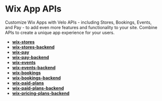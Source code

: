 # Wix App APIs

Customize Wix Apps with Velo APIs - including Stores, Bookings, Events, and Pay - to add even more features and functionality to your site. Combine APIs to create a unique app experience for your users. 

*   **[wix-stores](https://www.wix.com/velo/reference/wix-stores.html)**
*   **[wix-stores-backend](https://www.wix.com/velo/reference/wix-stores-backend.html)**
*   **[wix-pay](https://www.wix.com/velo/reference/wix-pay.html)**
*   **[wix-pay-backend](https://www.wix.com/velo/reference/wix-pay-backend.html)**
*   **[wix-events](https://www.wix.com/velo/reference/wix-events)**
*   **[wix-events-backend](https://www.wix.com/velo/reference/wix-events-backend)**
*   **[wix-bookings](https://www.wix.com/velo/reference/wix-bookings)**
*   **[wix-bookings-backend](https://www.wix.com/velo/reference/wix-bookings-backend)**
*   **[wix-paid-plans](https://www.wix.com/velo/reference/wix-paid-plans)**
*   **[wix-paid-plans-backend](https://www.wix.com/velo/reference/wix-paid-plans-backend)**
*   **[wix-pricing-plans-backend](https://www.wix.com/velo/reference/wix-pricing-plans-backend)**